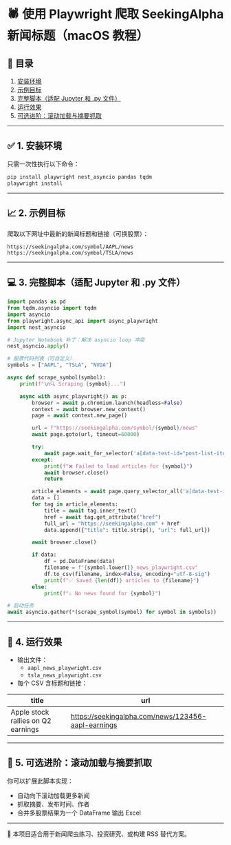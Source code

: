 
# 🕷️ 使用 Playwright 爬取 SeekingAlpha 新闻标题（macOS 教程）

## 📌 目录

1. [安装环境](#1-安装环境)
2. [示例目标](#2-示例目标)
3. [完整脚本（适配 Jupyter 和 .py 文件）](#3-完整脚本适配-jupyter-和-py-文件)
4. [运行效果](#4-运行效果)
5. [可选进阶：滚动加载与摘要抓取](#5-可选进阶滚动加载与摘要抓取)

---

## ✅ 1. 安装环境

只需一次性执行以下命令：

```bash
pip install playwright nest_asyncio pandas tqdm
playwright install
```

---

## 📈 2. 示例目标

爬取以下网址中最新的新闻标题和链接（可换股票）：

```
https://seekingalpha.com/symbol/AAPL/news
https://seekingalpha.com/symbol/TSLA/news
```

---

## 💻 3. 完整脚本（适配 Jupyter 和 .py 文件）

```python
import pandas as pd
from tqdm.asyncio import tqdm
import asyncio
from playwright.async_api import async_playwright
import nest_asyncio

# Jupyter Notebook 补丁：解决 asyncio loop 冲突
nest_asyncio.apply()

# 股票代码列表（可自定义）
symbols = ["AAPL", "TSLA", "NVDA"]

async def scrape_symbol(symbol):
    print(f"\n🔍 Scraping {symbol}...")

    async with async_playwright() as p:
        browser = await p.chromium.launch(headless=False)
        context = await browser.new_context()
        page = await context.new_page()

        url = f"https://seekingalpha.com/symbol/{symbol}/news"
        await page.goto(url, timeout=60000)

        try:
            await page.wait_for_selector('a[data-test-id="post-list-item-title"]', timeout=15000)
        except:
            print(f"❌ Failed to load articles for {symbol}")
            await browser.close()
            return

        article_elements = await page.query_selector_all('a[data-test-id="post-list-item-title"]')
        data = []
        for tag in article_elements:
            title = await tag.inner_text()
            href = await tag.get_attribute("href")
            full_url = "https://seekingalpha.com" + href
            data.append({"title": title.strip(), "url": full_url})

        await browser.close()

        if data:
            df = pd.DataFrame(data)
            filename = f"{symbol.lower()}_news_playwright.csv"
            df.to_csv(filename, index=False, encoding="utf-8-sig")
            print(f"✅ Saved {len(df)} articles to {filename}")
        else:
            print(f"⚠️ No news found for {symbol}")

# 启动任务
await asyncio.gather(*(scrape_symbol(symbol) for symbol in symbols))
```

---

## 📂 4. 运行效果

- 输出文件：
  - `aapl_news_playwright.csv`
  - `tsla_news_playwright.csv`
- 每个 CSV 含标题和链接：

| title                              | url                                                |
|------------------------------------|-----------------------------------------------------|
| Apple stock rallies on Q2 earnings | https://seekingalpha.com/news/123456-aapl-earnings |

---

## 🚀 5. 可选进阶：滚动加载与摘要抓取

你可以扩展此脚本实现：

- 自动向下滚动加载更多新闻
- 抓取摘要、发布时间、作者
- 合并多股票结果为一个 DataFrame 输出 Excel

---

🧠 本项目适合用于新闻爬虫练习、投资研究、或构建 RSS 替代方案。

